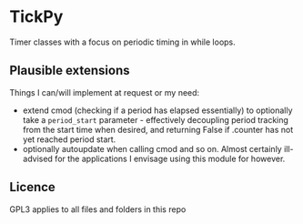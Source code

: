 # TickPy

Timer classes with a focus on periodic timing in while loops.


## Plausible extensions

Things I can/will implement at request or my need:
  - extend cmod (checking if a period has elapsed essentially) to optionally take a `period_start` parameter - effectively decoupling period tracking from the start time when desired, and returning False if .counter has not yet reached period start.
  - optionally autoupdate when calling cmod and so on. Almost certainly ill-advised for the applications I envisage using this module for however.


## Licence

GPL3 applies to all files and folders in this repo
